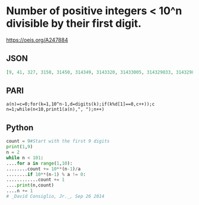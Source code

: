 # Number of positive integers < 10^n divisible by their first digit\.
https://oeis.org/A247884
## JSON
```JSON
[9, 41, 327, 3158, 31450, 314349, 3143320, 31433005, 314329833, 3143298089, 31432980631, 314329806030, 3143298060001, 31432980599686, 314329805996514, 3143298059964770, 31432980599647312, 314329805996472711, 3143298059964726682, 31432980599647266367]
```
## PARI
```PARI
a(n)=c=0;for(k=1,10^n-1,d=digits(k);if(k%d[1]==0,c++));c
n=1;while(n<10,print1(a(n),", ");n++)
```
## Python
```Python
count = 9#Start with the first 9 digits
print(1,9)
n = 2
while n < 101:
....for a in range(1,10):
........count += 10**(n-1)/a
........if 10**(n-1) % a != 0:
............count += 1
....print(n,count)
....n += 1
# _David Consiglio, Jr._, Sep 26 2014
```
